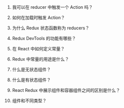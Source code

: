 1. 我可以在 reducer 中触发一个 Action 吗？
2. 如何在加载时触发 Action？
3. 为什么 Redux 状态函数称为 reducers？
4. Redux DevTools 的功能有哪些？

1. 在 React 中如何定义常量？
2. Redux 中常量的用途是什么？

1. 什么是无状态组件？
2. 什么是有状态组件？
3. React Redux 中展示组件和容器组件之间的区别是什么？
4. 组件和不同类型？

